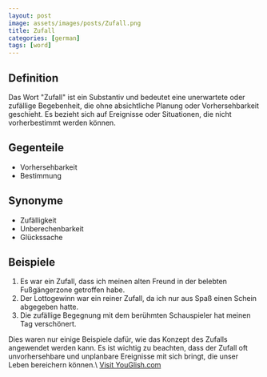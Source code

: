 ```yaml
---
layout: post
image: assets/images/posts/Zufall.png
title: Zufall
categories: [german]
tags: [word]
---
```


## Definition
Das Wort "Zufall" ist ein Substantiv und bedeutet eine unerwartete oder zufällige Begebenheit, die ohne absichtliche Planung oder Vorhersehbarkeit geschieht. Es bezieht sich auf Ereignisse oder Situationen, die nicht vorherbestimmt werden können.

## Gegenteile
- Vorhersehbarkeit
- Bestimmung

## Synonyme
- Zufälligkeit
- Unberechenbarkeit
- Glückssache

## Beispiele
1. Es war ein Zufall, dass ich meinen alten Freund in der belebten Fußgängerzone getroffen habe.
2. Der Lottogewinn war ein reiner Zufall, da ich nur aus Spaß einen Schein abgegeben hatte.
3. Die zufällige Begegnung mit dem berühmten Schauspieler hat meinen Tag verschönert.

Dies waren nur einige Beispiele dafür, wie das Konzept des Zufalls angewendet werden kann. Es ist wichtig zu beachten, dass der Zufall oft unvorhersehbare und unplanbare Ereignisse mit sich bringt, die unser Leben bereichern können.\ <a id="yg-widget-0" class="youglish-widget" data-query="Zufall" data-lang="german" data-components="8412" data-auto-start="0" data-bkg-color="theme_light" data-title="How%20to%20pronounce%20Zufall%20in%20German"  rel="nofollow" href="https://youglish.com">Visit YouGlish.com</a><script async src="https://youglish.com/public/emb/widget.js" charset="utf-8"></script>
